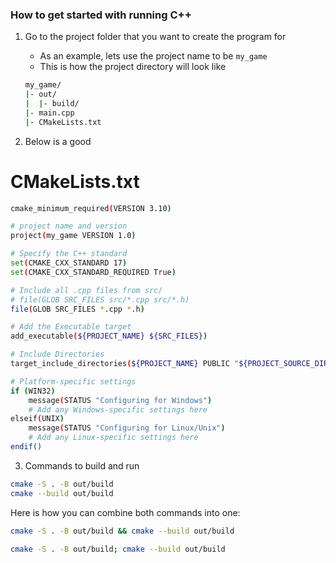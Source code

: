 ### How to get started with running C++

1. Go to the project folder that you want to create the program for
   - As an example, lets use the project name to be `my_game`
   - This is how the project directory will look like
   ```bash
   my_game/
   |- out/
   |  |- build/
   |- main.cpp
   |- CMakeLists.txt
   ```

2. Below is a good
# CMakeLists.txt
```bash
cmake_minimum_required(VERSION 3.10)

# project name and version
project(my_game VERSION 1.0)

# Specify the C++ standard
set(CMAKE_CXX_STANDARD 17)
set(CMAKE_CXX_STANDARD_REQUIRED True)

# Include all .cpp files from src/
# file(GLOB SRC_FILES src/*.cpp src/*.h)
file(GLOB SRC_FILES *.cpp *.h)

# Add the Executable target
add_executable(${PROJECT_NAME} ${SRC_FILES})

# Include Directories
target_include_directories(${PROJECT_NAME} PUBLIC "${PROJECT_SOURCE_DIR}/src")

# Platform-specific settings
if (WIN32)
    message(STATUS "Configuring for Windows")
    # Add any Windows-specific settings here
elseif(UNIX)
    message(STATUS "Configuring for Linux/Unix")
    # Add any Linux-specific settings here
endif()
```

3. Commands to build and run
```bash
cmake -S . -B out/build
cmake --build out/build
```
Here is how you can combine both commands into one:
```bash Linux
cmake -S . -B out/build && cmake --build out/build
```
```bash Windows PowerShell
cmake -S . -B out/build; cmake --build out/build
```


